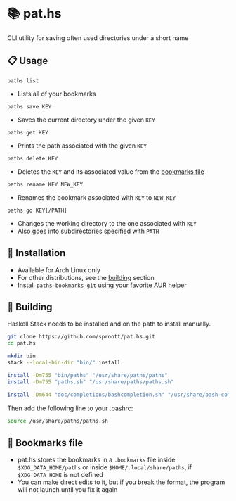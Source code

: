 # 📚 pat.hs

CLI utility for saving often used directories under a short name

## 📋 Usage

`paths list` 
  - Lists all of your bookmarks

`paths save KEY` 
  - Saves the current directory under the given `KEY`

`paths get KEY`
  - Prints the path associated with the given `KEY`

`paths delete KEY`
  - Deletes the `KEY` and its associated value from the [bookmarks file](#-bookmarks-file)

`paths rename KEY NEW_KEY`
  - Renames the bookmark associated with `KEY` to `NEW_KEY`

`paths go KEY[/PATH]` 
  - Changes the working directory to the one associated with `KEY`
  - Also goes into subdirectories specified with `PATH`

## 💾 Installation

- Available for Arch Linux only
- For other distributions, see the [building](#-building) section
- Install `paths-bookmarks-git` using your favorite AUR helper

## 👷 Building

Haskell Stack needs to be installed and on the path to install manually.


```sh
git clone https://github.com/sproott/pat.hs.git
cd pat.hs

mkdir bin
stack --local-bin-dir "bin/" install 

install -Dm755 "bin/paths" "/usr/share/paths/paths"
install -Dm755 "paths.sh" "/usr/share/paths/paths.sh"

install -Dm644 "doc/completions/bashcompletion.sh" "/usr/share/bash-completion/completions/paths"
```

Then add the following line to your .bashrc:

```sh
source /usr/share/paths/paths.sh
```

## 🔧 Bookmarks file

- pat.hs stores the bookmarks in a `.bookmarks` file inside `$XDG_DATA_HOME/paths` or inside `$HOME/.local/share/paths`, if `$XDG_DATA_HOME` is not defined
- You can make direct edits to it, but if you break the format, the program will not launch until you fix it again
